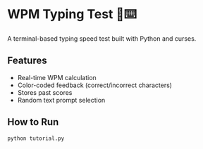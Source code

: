 # WPM Typing Test 🧠⌨️

A terminal-based typing speed test built with Python and curses.

## Features
- Real-time WPM calculation
- Color-coded feedback (correct/incorrect characters)
- Stores past scores
- Random text prompt selection

## How to Run
```bash
python tutorial.py

